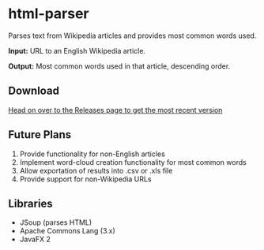 # html-parser
Parses text from Wikipedia articles and provides most common words used.

**Input:** URL to an English Wikipedia article.

**Output:** Most common words used in that article, descending order.

## Download
[Head on over to the Releases page to get the most recent version](https://github.com/jreinlein/html-parser/releases)

## Future Plans
1. Provide functionality for non-English articles
2. Implement word-cloud creation functionality for most common words
3. Allow exportation of results into .csv or .xls file
4. Provide support for non-Wikipedia URLs

## Libraries
- JSoup (parses HTML)
- Apache Commons Lang (3.x)
- JavaFX 2
